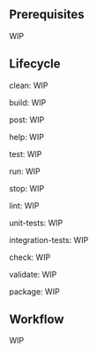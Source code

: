 ## Prerequisites

WIP

## Lifecycle

clean: WIP

build: WIP

post: WIP

help: WIP

test: WIP

run: WIP

stop: WIP

lint: WIP

unit-tests: WIP

integration-tests: WIP

check: WIP

validate: WIP

package: WIP

## Workflow

WIP
